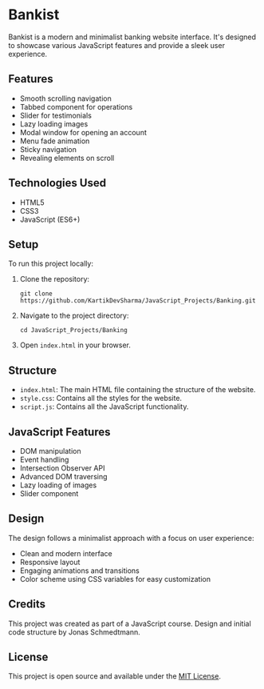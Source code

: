 

# Bankist

Bankist is a modern and minimalist banking website interface. It's designed to showcase various JavaScript features and provide a sleek user experience.

## Features

- Smooth scrolling navigation
- Tabbed component for operations
- Slider for testimonials
- Lazy loading images
- Modal window for opening an account
- Menu fade animation
- Sticky navigation
- Revealing elements on scroll

## Technologies Used

- HTML5
- CSS3
- JavaScript (ES6+)

## Setup

To run this project locally:

1. Clone the repository:
   ```
   git clone https://github.com/KartikDevSharma/JavaScript_Projects/Banking.git
   ```
2. Navigate to the project directory:
   ```
   cd JavaScript_Projects/Banking
   ```
3. Open `index.html` in your browser.

## Structure

- `index.html`: The main HTML file containing the structure of the website.
- `style.css`: Contains all the styles for the website.
- `script.js`: Contains all the JavaScript functionality.

## JavaScript Features

- DOM manipulation
- Event handling
- Intersection Observer API
- Advanced DOM traversing
- Lazy loading of images
- Slider component

## Design

The design follows a minimalist approach with a focus on user experience:

- Clean and modern interface
- Responsive layout
- Engaging animations and transitions
- Color scheme using CSS variables for easy customization

## Credits

This project was created as part of a JavaScript course. Design and initial code structure by Jonas Schmedtmann.

## License

This project is open source and available under the [MIT License](LICENSE).

